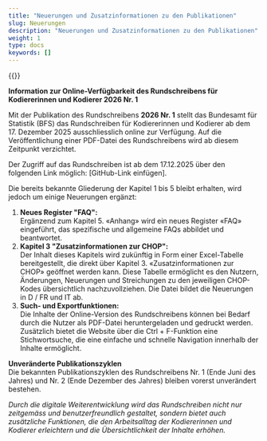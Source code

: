 ```yaml
---
title: "Neuerungen und Zusatzinformationen zu den Publikationen"
slug: Neuerungen
description: "Neuerungen und Zusatzinformationen zu den Publikationen"
weight: 1
type: docs
keywords: []
---
```



{{<printButton>}}


**Information zur Online-Verfügbarkeit des Rundschreibens für Kodiererinnen und Kodierer 2026 Nr. 1**
  
Mit der Publikation des Rundschreibens **2026 Nr. 1** stellt das Bundesamt für Statistik (BFS) das Rundschreiben für Kodiererinnen und Kodierer ab dem 17. Dezember 2025 ausschliesslich online zur Verfügung. Auf die Veröffentlichung einer PDF-Datei des Rundschreibens wird ab diesem Zeitpunkt verzichtet.  
  
Der Zugriff auf das Rundschreiben ist ab dem 17.12.2025 über den folgenden Link möglich: [GitHub-Link einfügen].  
  
Die bereits bekannte Gliederung der Kapitel 1 bis 5 bleibt erhalten, wird jedoch um einige Neuerungen ergänzt:  
  
1.	**Neues Register "FAQ":**  
    Ergänzend zum Kapitel 5. «Anhang» wird ein neues Register «FAQ» eingeführt, das spezifische und allgemeine FAQs abbildet und beantwortet. 
2.	**Kapitel 3 "Zusatzinformationen zur CHOP":**  
     Der Inhalt dieses Kapitels wird zukünftig in Form einer Excel-Tabelle bereitgestellt, die direkt über Kapitel 3. «Zusatzinformationen zur CHOP» geöffnet werden kann. Diese Tabelle ermöglicht es den Nutzern, Änderungen, Neuerungen und Streichungen zu den jeweiligen CHOP-Kodes übersichtlich nachzuvollziehen. Die Datei bildet die Neuerungen in D / FR und IT ab. 
3.	**Such- und Exportfunktionen:**  
    Die Inhalte der Online-Version des Rundschreibens können bei Bedarf durch die Nutzer als PDF-Datei heruntergeladen und gedruckt werden. Zusätzlich bietet die Website über die Ctrl + F-Funktion eine Stichwortsuche, die eine einfache und schnelle Navigation innerhalb der Inhalte ermöglicht.  
      
**Unveränderte Publikationszyklen**  
Die bekannten Publikationszyklen des Rundschreibens Nr. 1 (Ende Juni des Jahres) und Nr. 2 (Ende Dezember des Jahres) bleiben vorerst unverändert bestehen.  
  
*Durch die digitale Weiterentwicklung wird das Rundschreiben nicht nur zeitgemäss und benutzerfreundlich gestaltet, sondern bietet auch zusätzliche Funktionen, die den Arbeitsalltag der Kodiererinnen und Kodierer erleichtern und die Übersichtlichkeit der Inhalte erhöhen.*



